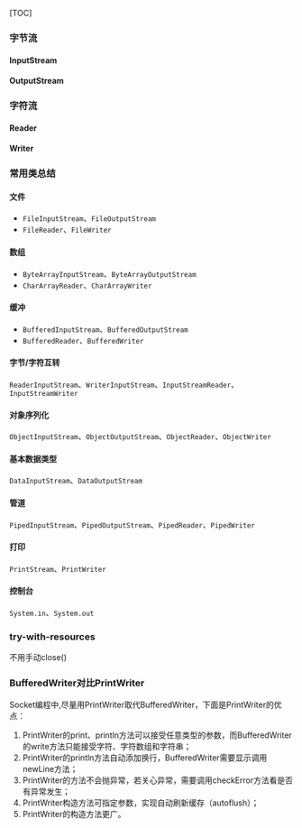 [TOC]

### 字节流
#### InputStream
#### OutputStream
### 字符流
#### Reader
#### Writer

### 常用类总结
#### 文件
* `FileInputStream`、`FileOutputStream`
* `FileReader`、`FileWriter`

#### 数组
* `ByteArrayInputStream`、`ByteArrayOutputStream`
* `CharArrayReader`、`CharArrayWriter`

#### 缓冲
* `BufferedInputStream`、`BufferedOutputStream`
* `BufferedReader`、`BufferedWriter`

#### 字节/字符互转
`ReaderInputStream`、`WriterInputStream`、`InputStreamReader`、`InputStreamWriter`

#### 对象序列化
`ObjectInputStream`、`ObjectOutputStream`、`ObjectReader`、`ObjectWriter`

#### 基本数据类型
`DataInputStream`、`DataOutputStream`

#### 管道
`PipedInputStream`、`PipedOutputStream`、`PipedReader`、`PipedWriter`

#### 打印
`PrintStream`、`PrintWriter`

#### 控制台
`System.in`、`System.out`

### try-with-resources
不用手动close()

### BufferedWriter对比PrintWriter
Socket编程中,尽量用PrintWriter取代BufferedWriter，下面是PrintWriter的优点：
1. PrintWriter的print、println方法可以接受任意类型的参数，而BufferedWriter的write方法只能接受字符、字符数组和字符串；
2. PrintWriter的println方法自动添加换行，BufferedWriter需要显示调用newLine方法；
3. PrintWriter的方法不会抛异常，若关心异常，需要调用checkError方法看是否有异常发生；
4. PrintWriter构造方法可指定参数，实现自动刷新缓存（autoflush）；
5. PrintWriter的构造方法更广。
